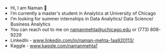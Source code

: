 - Hi, I am Naman 👋
- I’m currently a master's student in Analytics at University of Chicago
- I’m looking for summer internships in Data Analytics/ Data Science/ Business Analytics
- You can reach out to me on namanmehta@uchicago.edu or (773) 808-9229
- LinkedIn - www.linkedin.com/in/naman-mehta-1aa920113/
- Kaggle - www.kaggle.com/namanmehta1
